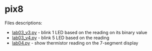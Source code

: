 # pix8

Files descriptions:
- [lab03_v3.py](https://github.com/hoanhan101/pix8/blob/master/lab03_v3.py) - blink 1 LED based on the reading on its binary value
- [lab03_v4.py](https://github.com/hoanhan101/pix8/blob/master/lab03_v4.py) - blink 5 LED based on the reading 
- [lab04.py](https://github.com/hoanhan101/pix8/blob/master/lab04.py) - show thermistor reading on the 7-segment display
